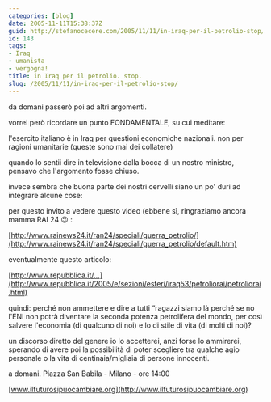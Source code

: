 ```yaml
---
categories: [blog]
date: 2005-11-11T15:38:37Z
guid: http://stefanocecere.com/2005/11/11/in-iraq-per-il-petrolio-stop/
id: 143
tags:
- Iraq
- umanista
- vergogna!
title: in Iraq per il petrolio. stop.
slug: /2005/11/11/in-iraq-per-il-petrolio-stop/
---
```


<img src='/wp-content/pump_boms.gif' alt='' align='left' />da domani passerò poi ad altri argomenti.
  
vorrei però ricordare un punto FONDAMENTALE, su cui meditare:

l'esercito italiano è in Iraq per questioni economiche nazionali. non per ragioni umanitarie (queste sono mai dei collatere)

quando lo sentii dire in televisione dalla bocca di un nostro ministro, pensavo che l'argomento fosse chiuso.

invece sembra che buona parte dei nostri cervelli siano un po' duri ad integrare alcune cose:
  
per questo invito a vedere questo video (ebbene s&#xec;, ringraziamo ancora mamma RAI 24 😉 :

[http://www.rainews24.it/ran24/speciali/guerra_petrolio/](http://www.rainews24.it/ran24/speciali/guerra_petrolio/default.htm)

eventualmente questo articolo:
  
[http://www.repubblica.it/…](http://www.repubblica.it/2005/e/sezioni/esteri/iraq53/petroliorai/petroliorai.html)

quindi: perch&#xe9; non ammettere e dire a tutti &#x201c;ragazzi siamo là perch&#xe9; se no l'ENI non potrà diventare la seconda potenza petrolifera del mondo, per così salvere l'economia (di qualcuno di noi) e lo di stile di vita (di molti di noi)?
  
un discorso diretto del genere io lo accetterei, anzi forse lo ammirerei, sperando di avere poi la possibilità di poter scegliere tra qualche agio personale o la vita di centinaia/migliaia di persone innocenti.

a domani. Piazza San Babila - Milano - ore 14:00
  
[www.ilfuturosipuocambiare.org](http://www.ilfuturosipuocambiare.org)